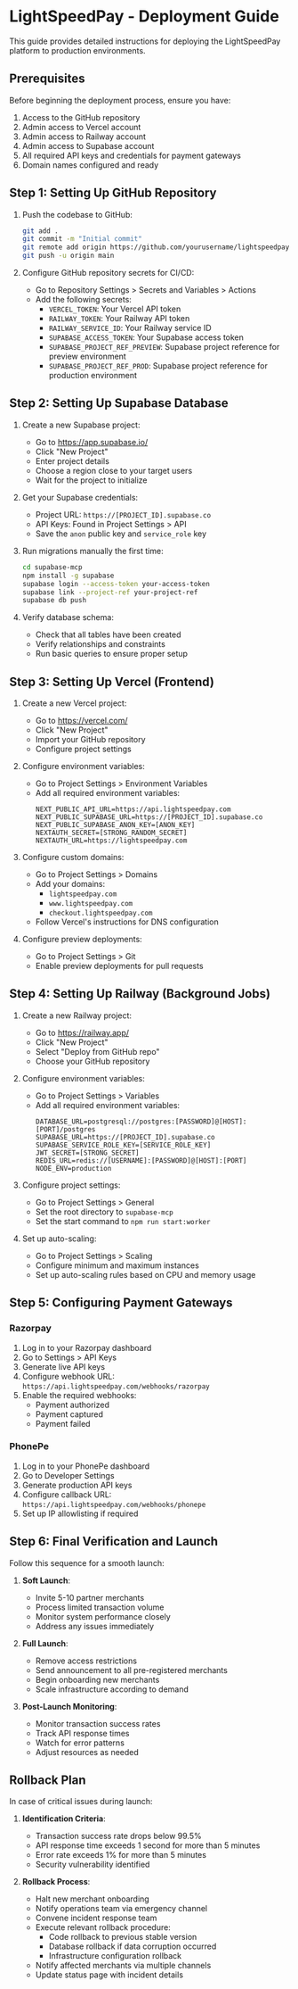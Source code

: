 # LightSpeedPay - Deployment Guide

This guide provides detailed instructions for deploying the LightSpeedPay platform to production environments.

## Prerequisites

Before beginning the deployment process, ensure you have:

1. Access to the GitHub repository
2. Admin access to Vercel account
3. Admin access to Railway account
4. Admin access to Supabase account
5. All required API keys and credentials for payment gateways
6. Domain names configured and ready

## Step 1: Setting Up GitHub Repository

1. Push the codebase to GitHub:
   ```bash
   git add .
   git commit -m "Initial commit"
   git remote add origin https://github.com/yourusername/lightspeedpay.git
   git push -u origin main
   ```

2. Configure GitHub repository secrets for CI/CD:
   - Go to Repository Settings > Secrets and Variables > Actions
   - Add the following secrets:
     - `VERCEL_TOKEN`: Your Vercel API token
     - `RAILWAY_TOKEN`: Your Railway API token
     - `RAILWAY_SERVICE_ID`: Your Railway service ID
     - `SUPABASE_ACCESS_TOKEN`: Your Supabase access token
     - `SUPABASE_PROJECT_REF_PREVIEW`: Supabase project reference for preview environment
     - `SUPABASE_PROJECT_REF_PROD`: Supabase project reference for production environment

## Step 2: Setting Up Supabase Database

1. Create a new Supabase project:
   - Go to https://app.supabase.io/
   - Click "New Project"
   - Enter project details
   - Choose a region close to your target users
   - Wait for the project to initialize

2. Get your Supabase credentials:
   - Project URL: `https://[PROJECT_ID].supabase.co`
   - API Keys: Found in Project Settings > API
   - Save the `anon` public key and `service_role` key

3. Run migrations manually the first time:
   ```bash
   cd supabase-mcp
   npm install -g supabase
   supabase login --access-token your-access-token
   supabase link --project-ref your-project-ref
   supabase db push
   ```

4. Verify database schema:
   - Check that all tables have been created
   - Verify relationships and constraints
   - Run basic queries to ensure proper setup

## Step 3: Setting Up Vercel (Frontend)

1. Create a new Vercel project:
   - Go to https://vercel.com/
   - Click "New Project"
   - Import your GitHub repository
   - Configure project settings

2. Configure environment variables:
   - Go to Project Settings > Environment Variables
   - Add all required environment variables:
     ```
     NEXT_PUBLIC_API_URL=https://api.lightspeedpay.com
     NEXT_PUBLIC_SUPABASE_URL=https://[PROJECT_ID].supabase.co
     NEXT_PUBLIC_SUPABASE_ANON_KEY=[ANON_KEY]
     NEXTAUTH_SECRET=[STRONG_RANDOM_SECRET]
     NEXTAUTH_URL=https://lightspeedpay.com
     ```

3. Configure custom domains:
   - Go to Project Settings > Domains
   - Add your domains:
     - `lightspeedpay.com`
     - `www.lightspeedpay.com`
     - `checkout.lightspeedpay.com`
   - Follow Vercel's instructions for DNS configuration

4. Configure preview deployments:
   - Go to Project Settings > Git
   - Enable preview deployments for pull requests

## Step 4: Setting Up Railway (Background Jobs)

1. Create a new Railway project:
   - Go to https://railway.app/
   - Click "New Project"
   - Select "Deploy from GitHub repo"
   - Choose your GitHub repository

2. Configure environment variables:
   - Go to Project Settings > Variables
   - Add all required environment variables:
     ```
     DATABASE_URL=postgresql://postgres:[PASSWORD]@[HOST]:[PORT]/postgres
     SUPABASE_URL=https://[PROJECT_ID].supabase.co
     SUPABASE_SERVICE_ROLE_KEY=[SERVICE_ROLE_KEY]
     JWT_SECRET=[STRONG_SECRET]
     REDIS_URL=redis://[USERNAME]:[PASSWORD]@[HOST]:[PORT]
     NODE_ENV=production
     ```

3. Configure project settings:
   - Go to Project Settings > General
   - Set the root directory to `supabase-mcp`
   - Set the start command to `npm run start:worker`

4. Set up auto-scaling:
   - Go to Project Settings > Scaling
   - Configure minimum and maximum instances
   - Set up auto-scaling rules based on CPU and memory usage

## Step 5: Configuring Payment Gateways

### Razorpay

1. Log in to your Razorpay dashboard
2. Go to Settings > API Keys
3. Generate live API keys
4. Configure webhook URL: `https://api.lightspeedpay.com/webhooks/razorpay`
5. Enable the required webhooks:
   - Payment authorized
   - Payment captured
   - Payment failed

### PhonePe

1. Log in to your PhonePe dashboard
2. Go to Developer Settings
3. Generate production API keys
4. Configure callback URL: `https://api.lightspeedpay.com/webhooks/phonepe`
5. Set up IP allowlisting if required

## Step 6: Final Verification and Launch

Follow this sequence for a smooth launch:

1. **Soft Launch**:
   - Invite 5-10 partner merchants
   - Process limited transaction volume
   - Monitor system performance closely
   - Address any issues immediately

2. **Full Launch**:
   - Remove access restrictions
   - Send announcement to all pre-registered merchants
   - Begin onboarding new merchants
   - Scale infrastructure according to demand

3. **Post-Launch Monitoring**:
   - Monitor transaction success rates
   - Track API response times
   - Watch for error patterns
   - Adjust resources as needed

## Rollback Plan

In case of critical issues during launch:

1. **Identification Criteria**:
   - Transaction success rate drops below 99.5%
   - API response time exceeds 1 second for more than 5 minutes
   - Error rate exceeds 1% for more than 5 minutes
   - Security vulnerability identified

2. **Rollback Process**:
   - Halt new merchant onboarding
   - Notify operations team via emergency channel
   - Convene incident response team
   - Execute relevant rollback procedure:
     - Code rollback to previous stable version
     - Database rollback if data corruption occurred
     - Infrastructure configuration rollback
   - Notify affected merchants via multiple channels
   - Update status page with incident details
